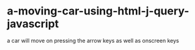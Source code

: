 # a-moving-car-using-html-j-query-javascript
a car will move on pressing the arrow keys as well as onscreen keys
